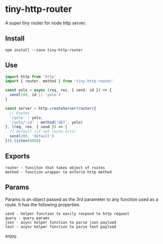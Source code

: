 # tiny-http-router

A super tiny router for node http server.

## Install

```
npm install --save tiny-http-router
```

## Use

```js
import http from 'http'
import { router, method } from 'tiny-http-router'

const yolo = async (req, res, { send, id }) => {
  send(200, id || 'yolo')
}

const server = http.createServer(router({
  // Routes
  '/yolo' : yolo,
  '/yolo/:id' : method('GET', yolo)
}, (req, res, { send }) => {
  // Default (if not route hits)
  send(200, 'default')
})).listen(8080)
```

## Exports

```
router - funciton that takes object of routes
method - function wrapper to enforce http method
```

## Params

Params is an object passed as the 3rd parameter to any function used as a route.
It has the following properties.

```
send - helper function to easily respond to http request
query - query params
json - async helper function to parse json payload
text - async helper function to parse text payload
```

enjoy.

